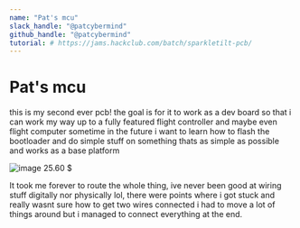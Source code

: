 ```yaml
---
name: "Pat's mcu"
slack_handle: "@patcybermind"
github_handle: "@patcybermind"
tutorial: # https://jams.hackclub.com/batch/sparkletilt-pcb/
---
```


# Pat's mcu

<!-- Describe your board in 2-3 sentences. What are you making? What will it do? -->
this is my second ever pcb!
the goal is for it to work as a dev board so that i can work my way up to a fully featured flight controller and maybe even flight computer sometime in the future
i want to learn how to flash the bootloader and do simple stuff on something thats as simple as possible and works as a base platform
<!-- How much is it going to cost? -->
![image](https://github.com/user-attachments/assets/f5cab95e-0c63-448f-a3b9-e492a027ff0f)
25.60 $
<!-- Tell us a little bit about your design process. What were some challenges? What helped? ***Totally optional*** -->
It took me forever to route the whole thing, ive never been good at wiring stuff digitally nor physically lol, there were points where i got stuck and really wasnt sure how to get two wires connected
i had to move a lot of things around but i managed to connect everything at the end.
